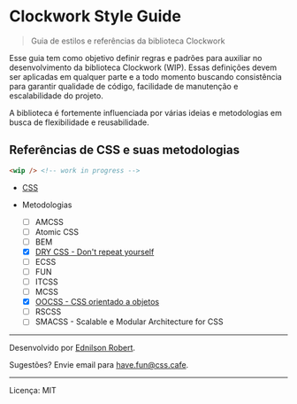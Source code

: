 # Clockwork Style Guide

> Guia de estilos e referências da biblioteca Clockwork

Esse guia tem como objetivo definir regras e padrões para auxiliar no desenvolvimento da biblioteca Clockwork (WIP). Essas definições devem ser aplicadas em qualquer parte e a todo momento buscando consistência para garantir qualidade de código, facilidade de manutenção e escalabilidade do projeto.

A biblioteca é fortemente influenciada por várias ideias e metodologias em busca de flexibilidade e reusabilidade.

## Referências de CSS e suas metodologias

```html
<wip /> <!-- work in progress -->
```

  - [CSS](references/css.md)
  - Metodologias

    - [ ] AMCSS
    - [ ] Atomic CSS
    - [ ] BEM
    - [x] [DRY CSS - Don't repeat yourself](references/_dry.md)
    - [ ] ECSS
    - [ ] FUN
    - [ ] ITCSS
    - [ ] MCSS
    - [x] [OOCSS - CSS orientado a objetos](references/_oocss.md)
    - [ ] RSCSS
    - [ ] SMACSS - Scalable e Modular Architecture for CSS
    <!-- - [ ] Functional CSS -->

---

Desenvolvido por [Ednilson Robert](https://ednilsonrobert.github.io/).

Sugestões? Envie email para <have.fun@css.cafe>.

---

Licença: MIT
